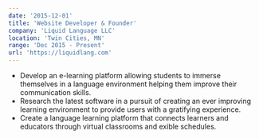 ```yaml
---
date: '2015-12-01'
title: 'Website Developer & Founder'
company: 'Liquid Language LLC'
location: 'Twin Cities, MN'
range: 'Dec 2015 - Present'
url: 'https://liquidlang.com'
---
```


- Develop an e-learning platform allowing students to immerse themselves in a language environment helping them improve their communication skills.
- Research the latest software in a pursuit of creating an ever improving learning environment to provide users with a gratifying experience.
- Create a language learning platform that connects learners and educators through virtual classrooms and exible schedules.
